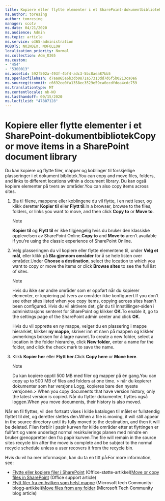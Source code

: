 ```yaml
---
title: Kopiere eller flytte elementer i et SharePoint-dokumentbibliotek
ms.author: toresing
author: tomresing
manager: scotv
ms.date: 04/21/2020
ms.audience: Admin
ms.topic: article
ms.service: o365-administration
ROBOTS: NOINDEX, NOFOLLOW
localization_priority: Normal
ms.collection: Adm_O365
ms.custom:
- "454"
- "5300013"
ms.assetid: 592f502a-493f-4bf4-adc3-5bc8aea87bb5
ms.openlocfilehash: d7aa865a6b3db0871a57313dd7d6f5b0213ca0e6
ms.sourcegitcommit: c6692ce0fa1358ec3529e59ca0ecdfdea4cdc759
ms.translationtype: MT
ms.contentlocale: nb-NO
ms.lasthandoff: 09/15/2020
ms.locfileid: "47807128"
---
```

# <a name="copy-or-move-items-in-a-sharepoint-document-library"></a><span data-ttu-id="02106-102">Kopiere eller flytte elementer i et SharePoint-dokumentbibliotek</span><span class="sxs-lookup"><span data-stu-id="02106-102">Copy or move items in a SharePoint document library</span></span>

<span data-ttu-id="02106-103">Du kan kopiere og flytte filer, mapper og koblinger til forskjellige plasseringer i et dokument bibliotek.</span><span class="sxs-lookup"><span data-stu-id="02106-103">You can copy and move files, folders, and links to different locations within a document library.</span></span> <span data-ttu-id="02106-104">Du kan også kopiere elementer på tvers av områder.</span><span class="sxs-lookup"><span data-stu-id="02106-104">You can also copy items across sites.</span></span> 
  
1. <span data-ttu-id="02106-105">Bla til filene, mappene eller koblingene du vil flytte, i en nett leser, og klikk deretter **Kopier til** eller **Flytt til**.</span><span class="sxs-lookup"><span data-stu-id="02106-105">In a browser, browse to the files, folders, or links you want to move, and then click **Copy to** or **Move to**.</span></span>

    > [!NOTE]
    > <span data-ttu-id="02106-106">**Kopier til** og **Flytt til** er ikke tilgjengelig hvis du bruker den klassiske opplevelsen av SharePoint Online.</span><span class="sxs-lookup"><span data-stu-id="02106-106">**Copy to** and **Move to** aren't available if you're using the classic experience of SharePoint Online.</span></span>
  
2. <span data-ttu-id="02106-107">Velg plasseringen du vil kopiere eller flytte elementene til, under **Velg et mål**, eller klikk på **Bla gjennom områder** for å se hele listen over områder.</span><span class="sxs-lookup"><span data-stu-id="02106-107">Under **Choose a destination**, select the location to which you want to copy or move the items or click **Browse sites** to see the full list of sites.</span></span>

    > [!NOTE]
    > <span data-ttu-id="02106-108">Hvis du ikke ser andre områder som er oppført når du kopierer elementer, er kopiering på tvers av områder ikke konfigurert.</span><span class="sxs-lookup"><span data-stu-id="02106-108">If you don't see other sites listed when you copy items, copying across sites hasn't been configured.</span></span> <span data-ttu-id="02106-109">Hvis du vil aktivere det, går du til Innstillinger-siden i administrasjons senteret for SharePoint og klikker **OK**.</span><span class="sxs-lookup"><span data-stu-id="02106-109">To enable it, go to the settings page of the SharePoint admin center and click **OK**.</span></span>
  
    <span data-ttu-id="02106-110">Hvis du vil opprette en ny mappe, velger du en plassering i mappe hierarkiet, klikker **ny mappe**, skriver inn et navn på mappen og klikker avmerkings boksen for å lagre navnet.</span><span class="sxs-lookup"><span data-stu-id="02106-110">To create a new folder, select a location in the folder hierarchy, click **New folder**, enter a name for the folder, and click the check mark to save the name.</span></span>

3. <span data-ttu-id="02106-111">Klikk **Kopier her** eller **Flytt her**.</span><span class="sxs-lookup"><span data-stu-id="02106-111">Click **Copy here** or **Move here**.</span></span>

    > [!NOTE]
    > <span data-ttu-id="02106-112">Du kan kopiere opptil 500 MB med filer og mapper på én gang.</span><span class="sxs-lookup"><span data-stu-id="02106-112">You can copy up to 500 MB of files and folders at one time.</span></span> <span data-ttu-id="02106-113">> når du kopierer dokumenter som har versjons Logg, kopieres bare den nyeste versjonen.</span><span class="sxs-lookup"><span data-stu-id="02106-113">>  When you copy documents that have version history, only the latest version is copied.</span></span> <span data-ttu-id="02106-114">Når du flytter dokumenter, flyttes også loggen.</span><span class="sxs-lookup"><span data-stu-id="02106-114">When you move documents, their history is also moved.</span></span>
  
 <span data-ttu-id="02106-115">Når en fil flyttes, vil den fortsatt vises i kilde katalogen til målet er fullstendig flyttet til det, og deretter slettes den.</span><span class="sxs-lookup"><span data-stu-id="02106-115">When a file is moving, it will still appear in the source directory until its fully moved to the destination, and then it will be deleted.</span></span> <span data-ttu-id="02106-116">Filen forblir i papir kurven for kilde områder etter at flyttingen er fullført og være underlagt normal resirkulerings planen med mindre en bruker gjenoppretter den fra papir kurven.</span><span class="sxs-lookup"><span data-stu-id="02106-116">The file will remain in the source sites recycle bin after the move is complete and be subject to the normal recycle schedule unless a user recovers it from the recycle bin.</span></span>

<span data-ttu-id="02106-117">Hvis du vil ha mer informasjon, kan du ta en titt på:</span><span class="sxs-lookup"><span data-stu-id="02106-117">For more information, see:</span></span>

 - <span data-ttu-id="02106-118">[Flytte eller kopiere filer i SharePoint](https://support.office.com/article/move-or-copy-files-in-sharepoint-00e2f483-4df3-46be-a861-1f5f0c1a87bc) (Office-støtte-artikkel)</span><span class="sxs-lookup"><span data-stu-id="02106-118">[Move or copy files in SharePoint](https://support.office.com/article/move-or-copy-files-in-sharepoint-00e2f483-4df3-46be-a861-1f5f0c1a87bc) (Office support article)</span></span>
 - <span data-ttu-id="02106-119">[Flytt filer fra en hvilken som helst mappe](https://techcommunity.microsoft.com/t5/Microsoft-SharePoint-Blog/Now-move-files-anywhere-in-Office-365-SharePoint-and-OneDrive/ba-p/146973) (Microsoft tech Community-blogg-artikkel)</span><span class="sxs-lookup"><span data-stu-id="02106-119">[Move files from any folder](https://techcommunity.microsoft.com/t5/Microsoft-SharePoint-Blog/Now-move-files-anywhere-in-Office-365-SharePoint-and-OneDrive/ba-p/146973) (Microsoft Tech Community blog article)</span></span>  